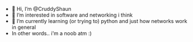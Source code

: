 - 👋 Hi, I’m @CruddyShaun
- 👀 I’m interested in software and networking i think  
- 🌱 I’m currently learning (or trying to) python and just how networks work in general
- In other words.. i'm a noob atm :)

<!---
CruddyShaun/CruddyShaun is a ✨ special ✨ repository because its `README.md` (this file) appears on your GitHub profile.
You can click the Preview link to take a look at your changes.
--->
